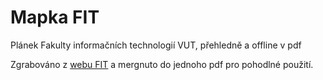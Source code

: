 # Mapka FIT
Plánek Fakulty informačních technologií VUT, přehledně a offline v pdf

Zgrabováno z [webu FIT](https://www.fit.vut.cz/fit/map/.cs) a mergnuto do jednoho pdf pro pohodlné použití.
